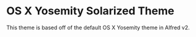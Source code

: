 # OS X Yosemity Solarized Theme

This theme is based off of the default OS X Yosemity theme in Alfred v2.